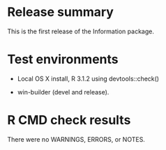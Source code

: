 <!-- README.md is generated from README.Rmd. Please edit that file -->
Release summary
===============

This is the first release of the Information package.

Test environments
=================

-   Local OS X install, R 3.1.2 using devtools::check()

-   win-builder (devel and release).

R CMD check results
===================

There were no WARNINGS, ERRORS, or NOTES.
